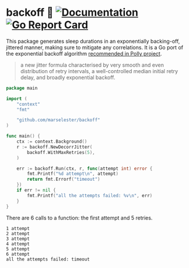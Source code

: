 # backoff 🤚 [![Documentation](https://godoc.org/github.com/marselester/backoff?status.svg)](https://pkg.go.dev/github.com/marselester/backoff) [![Go Report Card](https://goreportcard.com/badge/github.com/marselester/backoff)](https://goreportcard.com/report/github.com/marselester/backoff)

This package generates sleep durations in an exponentially backing-off,
jittered manner, making sure to mitigate any correlations.
It is a Go port of the exponential backoff algorithm
[recommended in Polly project](https://github.com/Polly-Contrib/Polly.Contrib.WaitAndRetry#new-jitter-recommendation).

> a new jitter formula characterised by very smooth and even distribution of retry intervals,
> a well-controlled median initial retry delay, and broadly exponential backoff.

```go
package main

import (
	"context"
	"fmt"

	"github.com/marselester/backoff"
)

func main() {
	ctx := context.Background()
	r := backoff.NewDecorrJitter(
		backoff.WithMaxRetries(5),
	)

	err := backoff.Run(ctx, r, func(attempt int) error {
		fmt.Printf("%d attempt\n", attempt)
		return fmt.Errorf("timeout")
	})
	if err != nil {
		fmt.Printf("all the attempts failed: %v\n", err)
	}
}
```

There are 6 calls to a function: the first attempt and 5 retries.

```
1 attempt
2 attempt
3 attempt
4 attempt
5 attempt
6 attempt
all the attempts failed: timeout
```
